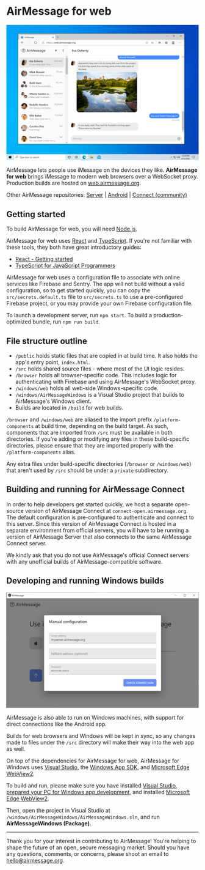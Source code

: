 # AirMessage for web

![AirMessage running on Microsoft Edge](README/windows-web.png)

AirMessage lets people use iMessage on the devices they like.
**AirMessage for web** brings iMessage to modern web browsers over a WebSocket proxy.
Production builds are hosted on [web.airmessage.org](https://web.airmessage.org).

Other AirMessage repositories:
[Server](https://github.com/airmessage/airmessage-server) |
[Android](https://github.com/airmessage/airmessage-android) |
[Connect (community)](https://github.com/airmessage/airmessage-connect-java)

## Getting started

To build AirMessage for web, you will need [Node.js](https://nodejs.org).

AirMessage for web uses [React](https://reactjs.org) and [TypeScript](https://www.typescriptlang.org). If you're not familiar with these tools, they both have great introductory guides:
- [React - Getting started](https://reactjs.org/docs/getting-started.html)
- [TypeScript for JavaScript Programmers](https://www.typescriptlang.org/docs/handbook/typescript-in-5-minutes.html)

AirMessage for web uses a configuration file to associate with online services like Firebase and Sentry.
The app will not build without a valid configuration, so to get started quickly, you can copy the `src/secrets.default.ts` file to `src/secrets.ts` to use a pre-configured Firebase project, or you may provide your own Firebase configuration file.

To launch a development server, run `npm start`. To build a production-optimized bundle, run `npm run build`.

## File structure outline

- `/public` holds static files that are copied in at build time. It also holds the app's entry point, `index.html`.
- `/src` holds shared source files - where most of the UI logic resides.
- `/browser` holds all browser-specific code. This includes logic for authenticating with Firebase and using AirMessage's WebSocket proxy.
- `/windows/web` holds all web-side Windows-specific code.
- `/windows/AirMessageWindows` is a Visual Studio project that builds to AirMessage's Windows client.
- Builds are located in `/build` for web builds.

`/browser` and `/windows/web` are aliased to the import prefix `/platform-components` at build time, depending on the build target.
As such, components that are imported from `/src` must be available in both directories. If you're adding or modifying any files in these build-specific directories, please ensure that they are imported properly with the `/platform-components` alias.

Any extra files under build-specific directories (`/browser` or `/windows/web`) that aren't used by `/src` should be under a `private` subdirectory.

## Building and running for AirMessage Connect

In order to help developers get started quickly, we host a separate open-source version of AirMessage Connect at `connect-open.airmessage.org`.
The default configuration is pre-configured to authenticate and connect to this server.
Since this version of AirMessage Connect is hosted in a separate environment from official servers, you will have to be running a version of AirMessage Server that also connects to the same AirMessage Connect server.

We kindly ask that you do not use AirMessage's official Connect servers with any unofficial builds of AirMessage-compatible software.

## Developing and running Windows builds

![AirMessage running on Windows](README/windows-electron.png)

AirMessage is also able to run on Windows machines, with support for direct connections like the Android app.

Builds for web browsers and Windows will be kept in sync, so any changes made to files under the `/src` directory will make their way into the web app as well.

On top of the dependencies for AirMessage for web, AirMessage for Windows uses
[Visual Studio](https://visualstudio.microsoft.com/),
the [Windows App SDK](https://docs.microsoft.com/en-us/windows/apps/windows-app-sdk/),
and [Microsoft Edge WebView2](https://developer.microsoft.com/en-us/microsoft-edge/webview2/).

To build and run, please make sure you have installed
[Visual Studio](https://visualstudio.microsoft.com/downloads/),
[prepared your PC for Windows app development](https://docs.microsoft.com/en-us/windows/apps/windows-app-sdk/set-up-your-development-environment),
and installed [Microsoft Edge WebView2](https://go.microsoft.com/fwlink/p/?LinkId=2124703).

Then, open the project in Visual Studio at `/windows/AirMessageWindows/AirMessageWindows.sln`, and run **AirMessageWindows (Package)**.

---

Thank you for your interest in contributing to AirMessage!
You're helping to shape the future of an open, secure messaging market.
Should you have any questions, comments, or concerns, please shoot an email to [hello@airmessage.org](mailto:hello@airmessage.org).
